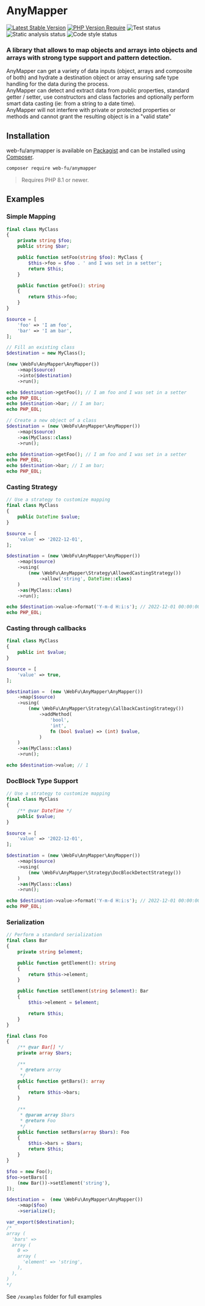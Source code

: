 AnyMapper
==============================================================================================
[![Latest Stable Version](http://poser.pugx.org/web-fu/anymapper/v)](https://packagist.org/packages/web-fu/anymapper)
[![PHP Version Require](http://poser.pugx.org/web-fu/anymapper/require/php)](https://packagist.org/packages/web-fu/anymapper)
![Test status](https://github.com/web-fu/anymapper/actions/workflows/tests.yaml/badge.svg)
![Static analysis status](https://github.com/web-fu/anymapper/actions/workflows/static-analysis.yml/badge.svg)
![Code style status](https://github.com/web-fu/anymapper/actions/workflows/code-style.yaml/badge.svg)

### A library that allows to map objects and arrays into objects and arrays with strong type support and pattern detection.

AnyMapper can get a variety of data inputs (object, arrays and composite of both) and hydrate a destination object or array ensuring safe type handling for the data during the process.  
AnyMapper can detect and extract data from public properties, standard getter / setter, use constructors and class factories and optionally perform smart data casting (ie: from a string to a date time).  
AnyMapper will not interfere with private or protected properties or methods and cannot grant the resulting object is in a "valid state"

## Installation

web-fu/anymapper is available on [Packagist](https://packagist.org/packages/web-fu/anymapper) and can be installed
using [Composer](https://getcomposer.org/).

```bash
composer require web-fu/anymapper
```
> Requires PHP 8.1 or newer.

## Examples

### Simple Mapping
```php
final class MyClass
{
    private string $foo;
    public string $bar;

    public function setFoo(string $foo): MyClass {
        $this->foo = $foo . ' and I was set in a setter';
        return $this;
    }

    public function getFoo(): string
    {
        return $this->foo;
    }
}

$source = [
    'foo' => 'I am foo',
    'bar' => 'I am bar',
];

// Fill an existing class
$destination = new MyClass();

(new \WebFu\AnyMapper\AnyMapper())
    ->map($source)
    ->into($destination)
    ->run();

echo $destination->getFoo(); // I am foo and I was set in a setter
echo PHP_EOL;
echo $destination->bar; // I am bar;
echo PHP_EOL;

// Create a new object of a class
$destination = (new \WebFu\AnyMapper\AnyMapper())
    ->map($source)
    ->as(MyClass::class)
    ->run();

echo $destination->getFoo(); // I am foo and I was set in a setter
echo PHP_EOL;
echo $destination->bar; // I am bar;
echo PHP_EOL;
```

### Casting Strategy

```php
// Use a strategy to customize mapping
final class MyClass
{
    public DateTime $value;
}

$source = [
    'value' => '2022-12-01',
];

$destination = (new \WebFu\AnyMapper\AnyMapper())
    ->map($source)
    ->using(
        (new \WebFu\AnyMapper\Strategy\AllowedCastingStrategy())
            ->allow('string', DateTime::class)
    )
    ->as(MyClass::class)
    ->run();

echo $destination->value->format('Y-m-d H:i:s'); // 2022-12-01 00:00:00
echo PHP_EOL;
```

### Casting through callbacks

```php
final class MyClass
{
    public int $value;
}

$source = [
    'value' => true,
];

$destination =  (new \WebFu\AnyMapper\AnyMapper())
    ->map($source)
    ->using(
        (new \WebFu\AnyMapper\Strategy\CallbackCastingStrategy())
            ->addMethod(
                'bool',
                'int',
                fn (bool $value) => (int) $value,
            )
    )
    ->as(MyClass::class)
    ->run();

echo $destination->value; // 1
```

### DocBlock Type Support
```php
// Use a strategy to customize mapping
final class MyClass
{
    /** @var DateTime */
    public $value;
}

$source = [
    'value' => '2022-12-01',
];

$destination = (new \WebFu\AnyMapper\AnyMapper())
    ->map($source)
    ->using(
        (new \WebFu\AnyMapper\Strategy\DocBlockDetectStrategy())
    )
    ->as(MyClass::class)
    ->run();

echo $destination->value->format('Y-m-d H:i:s'); // 2022-12-01 00:00:00
echo PHP_EOL;
```

### Serialization
```php
// Perform a standard serialization
final class Bar
{
    private string $element;

    public function getElement(): string
    {
        return $this->element;
    }

    public function setElement(string $element): Bar
    {
        $this->element = $element;

        return $this;
    }
}

final class Foo
{
    /** @var Bar[] */
    private array $bars;

    /**
     * @return array
     */
    public function getBars(): array
    {
        return $this->bars;
    }

    /**
     * @param array $bars
     * @return Foo
     */
    public function setBars(array $bars): Foo
    {
        $this->bars = $bars;
        return $this;
    }
}

$foo = new Foo();
$foo->setBars([
    (new Bar())->setElement('string'),
]);

$destination =  (new \WebFu\AnyMapper\AnyMapper())
    ->map($foo)
    ->serialize();

var_export($destination);
/*
array (
  'bars' =>
  array (
    0 =>
    array (
      'element' => 'string',
    ),
  ),
)
*/
```

See `/examples` folder for full examples